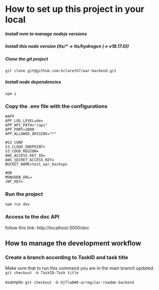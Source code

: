 # How to set up this project in your local

##### Install nvm to manage nodejs versions


##### Install this node version (lts/* -> lts/hydrogen (-> v18.17.0))

##### Clone the git project

`git clone git@github.com:hclareth7/war-backend.git`

##### Install node dependencies

`npm i`

### Copy the .env file with the configurations

```
#APP
APP_LOG_LEVEL=dev
APP_API_PATH="/api"
APP_PORT=3000
APP_ALLOWED_ORIGINS="*"

#S3 CONF
S3_CLOUD_ENDPOINT=
S3_COUD_REGION=
AWS_ACCESS_KEY_ID=
AWS_SECRET_ACCESS_KEY=
BUCKET_NAME=test_war_backups

#DB
MONGODB_URL=
JWT_KEY=
```

### Run the project

`npm run dev`

### Access to the doc API

follow this link: http://localhost:3000/doc


## How to manage the development workflow

### Create a branch according to TaskID and task title

Make sure that to run this command you are in the main branch updated.
`git checkout -b TaskID-Task title`

example: `git checkout -b OjTlw6W9-arregclar-readme-backend`
